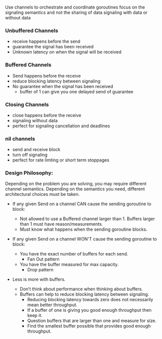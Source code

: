 Use channels to orchestrate and coordinate goroutines
focus on the signaling semantics and not the sharing of data
signaling with data or without data

### Unbuffered Channels

- receive happens before the send
- guarantee the signal has been received
- Unknown latency on when the signal will be received

### Buffered Channels

- Send happens before the receive
- reduce blocking latency between signaling
- No guarantee when the signal has been received
  - buffer of 1 can give you one delayed send of guarantee

### Closing Channels

- close happens before the receive
- signaling without data
- perfect for signaling cancellation and deadlines

### nil channels

- send and receive block
- turn off signaling
- perfect for rate limting or short term stoppages



### Design Philosophy:

Depending on the problem you are solving, you may require different channel semantics. Depending on the semantics you need, different architectural choices must be taken.

- If any given Send on a channel CAN cause the sending goroutine to block:
  - Not allowed to use a Buffered channel larger than 1.
     Buffers larger than 1 must have reason/measurements.
  - Must know what happens when the sending goroutine blocks.

- If any given Send on a channel WON'T cause the sending goroutine to block:
  - You have the exact number of buffers for each send.
    - Fan Out pattern
  - You have the buffer measured for max capacity.
    - Drop pattern
- Less is more with buffers.
  - Don’t think about performance when thinking about buffers.
  - Buffers can help to reduce blocking latency between signaling.
    - Reducing blocking latency towards zero does not necessarily mean better throughput.
    - If a buffer of one is giving you good enough throughput then keep it.
    - Question buffers that are larger than one and measure for size.
    - Find the smallest buffer possible that provides good enough throughput.